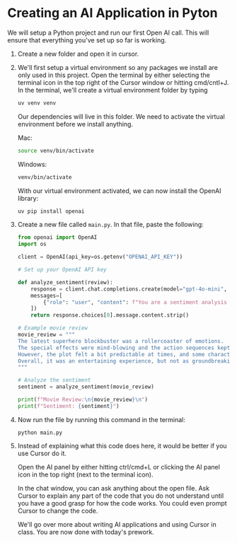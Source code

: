 # Creating an AI Application in Pyton

We will setup a Python project and run our first Open AI call. This will ensure that everything you've set up so far is working.

1. Create a new folder and open it in cursor.
2. We'll first setup a virtual environment so any packages we install are only used in this project. Open the terminal by either selecting the terminal icon in the top right of the Cursor window or hitting cmd/cntl+J. 
    In the terminal, we'll create a virtual environment folder by typing
    ```bash
    uv venv venv
    ```
    Our dependencies will live in this folder. We need to activate the virtual environment before we install anything.

    Mac:
    ```bash
    source venv/bin/activate
    ```

    Windows:
    ```bash
    venv/bin/activate
    ```

    With our virtual environment activated, we can now install the OpenAI library:
    ```bash
    uv pip install openai
    ```

3. Create a new file called `main.py`. In that file, paste the following:

    ```python
    from openai import OpenAI
    import os

    client = OpenAI(api_key=os.getenv("OPENAI_API_KEY"))

    # Set up your OpenAI API key

    def analyze_sentiment(review):
        response = client.chat.completions.create(model="gpt-4o-mini",
        messages=[
            {"role": "user", "content": f"You are a sentiment analysis expert. Analyze the sentiment of the following movie review and respond with either 'Positive', 'Negative', or 'Neutral'. {review}"}
        ])
        return response.choices[0].message.content.strip()

    # Example movie review
    movie_review = """
    The latest superhero blockbuster was a rollercoaster of emotions. 
    The special effects were mind-blowing and the action sequences kept me on the edge of my seat. 
    However, the plot felt a bit predictable at times, and some character development was lacking. 
    Overall, it was an entertaining experience, but not as groundbreaking as I had hoped.
    """

    # Analyze the sentiment
    sentiment = analyze_sentiment(movie_review)

    print(f"Movie Review:\n{movie_review}\n")
    print(f"Sentiment: {sentiment}")
    ```

4. Now run the file by running this command in the terminal:

    ```
    python main.py
    ```

5. Instead of explaining what this code does here, it would be better if you use Cursor do it.

    Open the AI panel by either hitting ctrl/cmd+L or clicking the AI panel icon in the top right (next to the terminal icon).

    In the chat window, you can ask anything about the open file. Ask Cursor to explain any part of the code that you do not understand until you have a good grasp for how the code works. You could even prompt Cursor to change the code.

    We'll go over more about writing AI applications and using Cursor in class. You are now done with today's prework.
